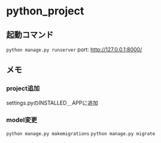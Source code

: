 # python_project

## 起動コマンド

`python manage.py runserver`
port: http://127.0.0.1:8000/


## メモ
### project追加
settings.pyのINSTALLED＿APPに追加
### model変更
`python manage.py makemigrations`
`python manage.py migrate`
